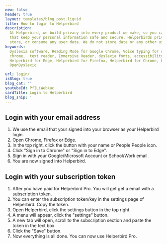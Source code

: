 ```yaml
---
new: false
header: true
layout: templates/blog_post.liquid
title: How to login to Helperbird
description:
  At Helperbird, we build privacy into every product we make, so you can enjoy great experiences
  that keep your personal information safe and secure. Helperbirds privacy features don`t sell,
  store, or consume any user data. We do not store data or any other user-related content.
keywords:
  Dyslexia software, Reading Mode for Google Chrome, Voice typing for chrome, Text to speech for
  chrome,  text reader, Immersive Reader, dyslexia fonts, accessibility software, dyslexia software,
  Helperbird for Edge, Helperbird for Firefox, Helperbird for Chrome, Opendyslexic for Chrome,
  OpenDyslexic

url: login/
isBlog: true
blog_cat: ''
youtubeId: PfILiWebkuc
cardTitle: Login to Helperbird
blog_snip: ''
---
```


## Login with your email address

1. We use the email that your signed into your browser as your Helperbird login.
2. Open Chrome, Firefox or Edge.
3. In the top right, click the button with your name or People People icon.
4. Click "Sign in to Chrome" or "Sign in to Edge".
5. Sign in with your Google/Microsoft Account or School/Work email.
6. You are now signed into Helperbird.

## Login with your subscription token

1. After you have paid for Helperbird Pro. You will get get a email with a subscription token.
2. You can enter the subscription token/key in the settings page of Helperbird. Copy the token.
3. Open Helperbird, click the settings button in the top right.
4. A menu will appear, click the "settings" button.
5. A new tab will open, scroll to the subscription section and paste the token in the text box.
6. Click the "Save" button.
7. Now everything is all done. You can now use Helperbird Pro.
